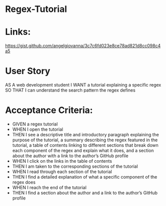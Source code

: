 # Regex-Tutorial

# Links: 
https://gist.github.com/angelgiovanna/3c7c6fd023e8ce78ad821d8cc098c4a5

# User Story 
AS A web development student
I WANT a tutorial explaining a specific regex
SO THAT I can understand the search pattern the regex defines

# Acceptance Criteria: 
* GIVEN a regex tutorial
* WHEN I open the tutorial
* THEN I see a descriptive title and introductory paragraph explaining the purpose of the tutorial, a summary describing the regex featured in the tutorial, a table of contents linking to different sections that break down each component of the regex and explain what it does, and a section about the author with a link to the author’s GitHub profile
* WHEN I click on the links in the table of contents
* THEN I am taken to the corresponding sections of the tutorial
* WHEN I read through each section of the tutorial
* THEN I find a detailed explanation of what a specific component of the regex does
* WHEN I reach the end of the tutorial
* THEN I find a section about the author and a link to the author’s GitHub profile